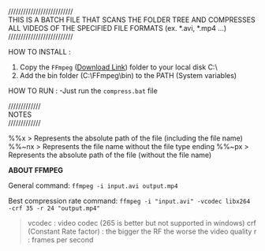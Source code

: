 ////////////////////////// <br>
THIS IS A BATCH FILE THAT SCANS THE FOLDER TREE AND COMPRESSES ALL VIDEOS OF THE SPECIFIED FILE FORMATS (ex. *.avi, *.mp4 ...) <br>
////////////////////////// <br>

HOW TO INSTALL :
1. Copy the `FFmpeg` ([Download Link](https://ffmpeg.org/download.html)) folder to your local disk C:\  
2. Add the bin folder (C:\FFmpeg\bin) to the PATH (System variables)

HOW TO RUN :
-Just run the `compress.bat` file

///////////// <br>
   NOTES <br>
/////////////  <br>

%%x > Represents the absolute path of the file (including the file name)
%%~nx > Represents the file name without the file type ending 
%%~px > Represents the absolute path of the file (without the file name)


**ABOUT FFMPEG**

General command:
`ffmpeg -i input.avi output.mp4`

Best compression rate command:
`ffmpeg -i "input.avi" -vcodec libx264 -crf 35 -r 24 "output.mp4"`

> vcodec : video codec (265 is better but not supported in windows)
> crf (Constant Rate factor) :  the bigger the RF the worse the video quality
> r : frames per second
